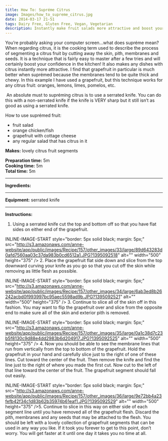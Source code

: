 ```yaml
---
title: How To: Supréme Citrus
image: Images/how_to_supreme_citrus.jpg
date: 2014-03-17 21-51
tags: Dairy Free, Gluten Free, Vegan, Vegetarian
description: Instantly make fruit salads more attractive and boost your kitchen confidence at the same time!
---
```

You’re probably asking your computer screen…what does supréme mean? When regarding citrus, it is the cooking term used to describe the process of segmenting a citrus fruit by cutting away the skin, pith, membranes and seeds. It is a technique that is fairly easy to master after a few tries and will certainly boost your confidence in the kitchen! It also makes any dishes with citrus instantly more attractive. I find that grapefruit in particular is much better when suprémed because the membranes tend to be quite thick and chewy. In this example I have used a grapefruit, but this technique works for any citrus fruit: oranges, lemons, limes, pomelos, etc. 

 An absolute must to supréming citrus is to use a serrated knife. You can do this with a non-serrated knife if the knife is VERY sharp but it still isn’t as good as using a serrated knife. 

 How to use suprémed fruit:
- fruit salad 
- orange chicken/fish
- grapefruit with cottage cheese
- any regular salad that has citrus in it


**Makes:** lovely citrus fruit segments

**Preparation time:** 5m  
**Cooking time:** 5m  
**Total time:** 5m

---

**Ingredients:**



---

**Equipment:** serrated knife

---

**Instructions:**

1. Using a serrated knife cut the top and bottom off so that you have flat sides on either end of the grapefruit. 


INLINE-IMAGE-START style="border: 5px solid black; margin: 5px;" src="http://s3.amazonaws.com/anne-website/app/public/images/Recipe/157/other_images/33/large/89d643283d0afd7560aa03c37da983b0cd6512a1.JPG?1395092518" alt="" width="500" height="375" /> 2. Place the grapefruit flat side down and slice from the top downward curving your knife as you go so that you cut off the skin while removing as little flesh as possible.  

INLINE-IMAGE-START style="border: 5px solid black; margin: 5px;" src="http://s3.amazonaws.com/anne-website/app/public/images/Recipe/157/other_images/34/large/6ab3ed8b26242acbd0f993997bc95aec5598ad9b.JPG?1395092521" alt="" width="500" height="375" /> 3. Continue to slice all of the skin off in this fashion. You may want to flip the grapefruit over and slice from the opposite end to make sure all of the skin and exterior pith is removed. 

INLINE-IMAGE-START style="border: 5px solid black; margin: 5px;" src="http://s3.amazonaws.com/anne-website/app/public/images/Recipe/157/other_images/35/large/0a1c38d7c23b5f8130c9d88e4dd2983b6d204917.JPG?1395092525" alt="" width="500" height="375" /> 4. Now you should be able to see the membrane lines that run from vertically from the top to bottom of the grapefruit. Hold the grapefruit in your hand and carefully slice just to the right of one of these lines. Cut toward the center of the fruit. Then remove the knife and find the line just to the right of where you made the first cut. Now cut to the left of that line toward the center of the fruit. The grapefruit segment should fall out easily. 

INLINE-IMAGE-START style="border: 5px solid black; margin: 5px;" src="http://s3.amazonaws.com/anne-website/app/public/images/Recipe/157/other_images/36/large/9e72bb4a23fefb42f34c1d83b62b35974b61eaf1.JPG?1395092529" alt="" width="500" height="375" />5. Continue to slice in this way on either side of each segment line until you have removed all of the grapefruit flesh. Discard the pith, membranes and any seeds that may be attached to the flesh. You should be left with a lovely collection of grapefruit segments that can be used in any way you like. If it took you forever to get to this point, don’t worry. You will get faster at it until one day it takes you no time at all. 
